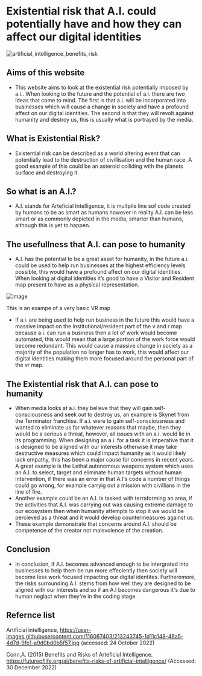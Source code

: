 # Existential risk that A.I. could potentially have and how they can affect our digital identities

![artificial_intelligence_benefits_risk](https://user-images.githubusercontent.com/116067403/213243745-1d11c148-46a5-4d7d-9fe1-a9d0bd0b5f57.jpg)

## Aims of this website

- This website aims to look at the existential risk potentially imposed by a.i.. When looking to the future and the potential of a.i. there are two ideas that come to mind. The first is that a.i. will be incorporated into businesses which will cause a change in society and have a profound affect on our digital identities. The second is that they will revolt against humanity and destroy us, this is usually what is portrayed by the media.


## What is Existential Risk? 

- Existential risk can be described as a world altering event that can potentially lead to the destruction of civillisation and the human race. A good example of this could be an asteroid colliding with the planets surface and destroying it.

## So what is an A.I.?

- A.I. stands for Arteficial Intelligence, it is multpile line sof code created by humans to be as smart as humans however in reality A.I. can be less smart or as commonly depicted in the media, smarter than humans, although this is yet to happen.  


## The usefullness that A.I. can pose to humanity

- A.I. has the potential to be a great asset for humanity, in the future a.i. could be used to help run businesses at the highest efficiency levels possible, this would have a profound affect on our digital identities. When looking at digital identities it’s good to have a Visitor and Resident map present to have as a physical representation. 

![image](https://user-images.githubusercontent.com/116067403/213249462-d742ba28-ccf7-46c5-8b48-6dbd5b00b370.png)

This is an exampe of a very basic VR map

- If a.i. are being used to help run business in the future this would have a massive impact on the institutional/resident part of the v and r map because a.i. can run a business then a lot of work would become automated, this would mean that a large portion of the work force would become redundant. This would cause a massive change in society as a majority of the population no longer has to work, this would affect our digital identities making them more focused around the personal part of the vr map.  

## The Existential risk that A.I. can pose to humanity

- When media looks at a.i. they believe that they will gain self-consciousness and seek out to destroy us, an example is Skynet from the Terminator franchise. If a.i. were to gain self-consciousness and wanted to eliminate us for whatever reasons that maybe, then they would be a serious a threat, however, all issues with an a.i. would lie in its programming. When designing an a.i. for a task it is imperative that it is designed to be aligned with our interests otherwise it may take destructive measures which could impact humanity as it would likely lack empathy, this has been a major cause for concerns in recent years. A great example is the Lethal autonomous weapons system which uses an A.I. to select, target and eliminate human targets without human intervention, if there was an error in that A.I's code a number of things could go wrong, for example carryig out a mission with civillians in the line of fire. 
- Another example could be an A.I. is tasked with terraforming an area, if the activities that A.I. was carrying out was causing extreme damage to our ecosystem then when humanity attempts to stop it we would be percieved as a threat and it would develop countermeasures against us.
- These example demonstrate that concerns around A.I. should be competence of the creator not malevolence of the creation.

## Conclusion

- In conclusion, if A.I. becomes advanced enough to be intergrated into businesses to help them be run more effeciently then society will become less work focused impacting our digital identites. Furtheremore, the risks surrounding A.I. stems from how well they are designed to be aligned with our interests and so if an A.I becomes dangerous it's due to human neglact when they're in the coding stage.

## Refernce list 

Artificial intelligence, https://user-images.githubusercontent.com/116067403/213243745-1d11c148-46a5-4d7d-9fe1-a9d0bd0b5f57.jpg (accessed: 24 October 2022)

Conn,A. (2015) Benefits and Risks of Arteficial Intelligence. https://futureoflife.org/ai/benefits-risks-of-artificial-intelligence/ (Accessed: 30 December 2022)


